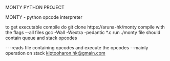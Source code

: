 MONTY PYTHON PROJECT

MONTY - python opcode interpreter

to get executable compile do
git clone https://aruna-hk/monty
compile with the flags --all files
gcc -Wall -Wextra -pedantic *.c
run
./monty <filename>
file should contain queue and stack opcodes

---reads file containing opcodes and execute the opcodes
--mainly operation on stack
<author> <kiptooharon.hk@gmain.com>
